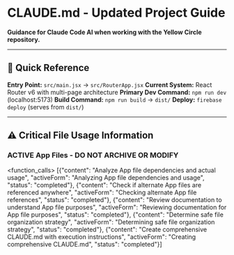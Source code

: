 # CLAUDE.md - Updated Project Guide

**Guidance for Claude Code AI when working with the Yellow Circle repository.**

---

## 🎯 Quick Reference

**Entry Point:** `src/main.jsx` → `src/RouterApp.jsx`
**Current System:** React Router v6 with multi-page architecture
**Primary Dev Command:** `npm run dev` (localhost:5173)
**Build Command:** `npm run build` → `dist/`
**Deploy:** `firebase deploy` (serves from `dist/`)

---

## ⚠️ Critical File Usage Information

### ACTIVE App Files - DO NOT ARCHIVE OR MODIFY

<function_calls>
<invoke name="TodoWrite">
<parameter name="todos">[{"content": "Analyze App file dependencies and actual usage", "activeForm": "Analyzing App file dependencies and usage", "status": "completed"}, {"content": "Check if alternate App files are referenced anywhere", "activeForm": "Checking alternate App file references", "status": "completed"}, {"content": "Review documentation to understand App file purposes", "activeForm": "Reviewing documentation for App file purposes", "status": "completed"}, {"content": "Determine safe file organization strategy", "activeForm": "Determining safe file organization strategy", "status": "completed"}, {"content": "Create comprehensive CLAUDE.md with execution instructions", "activeForm": "Creating comprehensive CLAUDE.md", "status": "completed"}]